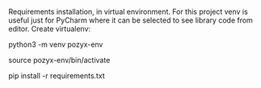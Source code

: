 Requirements installation, in virtual environment. For this project venv is useful
just for PyCharm where it can be selected to see library code from editor. 
Create virtualenv: 

python3 -m venv pozyx-env

source pozyx-env/bin/activate

pip install -r requirements.txt





